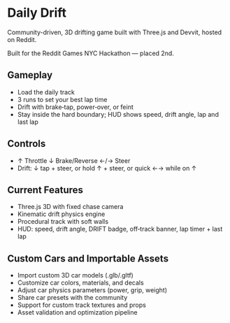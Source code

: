 # Daily Drift

Community-driven, 3D drifting game built with Three.js and Devvit, hosted on Reddit.

Built for the Reddit Games NYC Hackathon — placed 2nd.

## Gameplay

- Load the daily track
- 3 runs to set your best lap time
- Drift with brake‑tap, power‑over, or feint
- Stay inside the hard boundary; HUD shows speed, drift angle, lap and last lap

## Controls

- ↑ Throttle ↓ Brake/Reverse ←/→ Steer
- Drift: ↓ tap + steer, or hold ↑ + steer, or quick ←→ while on ↑

## Current Features

- Three.js 3D with fixed chase camera
- Kinematic drift physics engine
- Procedural track with soft walls
- HUD: speed, drift angle, DRIFT badge, off‑track banner, lap timer + last lap

## Custom Cars and Importable Assets

- Import custom 3D car models (.glb/.gltf)
- Customize car colors, materials, and decals
- Adjust car physics parameters (power, grip, weight)
- Share car presets with the community
- Support for custom track textures and props
- Asset validation and optimization pipeline
